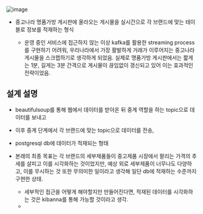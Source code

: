 

![image](https://user-images.githubusercontent.com/76681523/193437776-0d2b72ec-20f2-412a-9f6f-26e62c7b9268.png)


- 중고나라 명품가방 게시판에 올라오는 게시물을 실시간으로 각 브랜드에 맞는 테이블로 정보를 적재하는 형식

  - 운영 중인 서비스에 접근하지 않는 이상 kafka를 활용한 streaming process를 구현하기 어려워, 우리나라에서 가장 활발하게 거래가 이루어지는 중고나라 게시물을 스크랩하기로 생각하게 되었음. 실제로 명품가방 게시판에서는 짧게는 1분, 길게는 3분 간격으로 게시물이 끊임없이 갱신되고 있어 이는 효과적인 전략이었음. 


## 설계 설명

- beautifulsoup를 통해 웹에서 데이터를 받아온 뒤 중계 역할을 하는 topic으로 데이터를 보내고
- 이후 중계 단계에서 각 브랜드에 맞는 topic으로 데이터를 전송, 
- postgresql db에 데이터가 적재되는 형태


- 본래의 최종 목표는 각 브랜드의 세부제품들이 중고제품 시장에서 팔리는 가격의 추세를 살피고 이를 시각화하는 것이었지만, 예상 외로 세부제품이 너무나도 다양하고, 이를 무시하는 것 또한 무의미한 일이라고 생각해 일단 db에 적재하는 수준까지 구현한 상태.
  - 세부적인 접근을 어떻게 해야할지만 만들어진다면, 적재된 데이터를 시각화하는 것은 kibanna를 통해 가능할 것이라고 생각.
  - 
